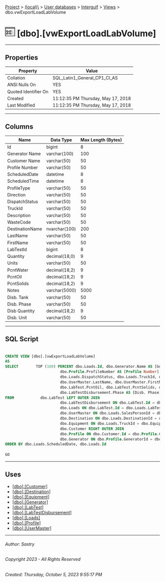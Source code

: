 #### 

[Project](../../../../index.md) > [(local)\\](../../../index.md) > [User databases](../../index.md) > [Intergulf](../index.md) > [Views](Views.md) > dbo.vwExportLoadLabVolume

# ![Views](../../../../Images/View32.png) [dbo].[vwExportLoadLabVolume]

---

## <a name="#properties"></a>Properties

| Property | Value |
|---|---|
| Collation | SQL_Latin1_General_CP1_CI_AS |
| ANSI Nulls On | YES |
| Quoted Identifier On | YES |
| Created | 11:12:35 PM Thursday, May 17, 2018 |
| Last Modified | 11:12:35 PM Thursday, May 17, 2018 |


---

## <a name="#columns"></a>Columns

| Name | Data Type | Max Length (Bytes) |
|---|---|---|
| Id | bigint | 8 |
| Generator Name | varchar(100) | 100 |
| Customer Name | varchar(50) | 50 |
| Profile Number | varchar(50) | 50 |
| ScheduledDate | datetime | 8 |
| ScheduledTime | datetime | 8 |
| ProfileType | varchar(50) | 50 |
| Direction | varchar(50) | 50 |
| DispatchStatus | varchar(50) | 50 |
| TruckId | varchar(50) | 50 |
| Description | varchar(50) | 50 |
| WasteCode | varchar(50) | 50 |
| DestinationName | nvarchar(100) | 200 |
| LastName | varchar(50) | 50 |
| FirstName | varchar(50) | 50 |
| LabTestId | bigint | 8 |
| Quantity | decimal(18,0) | 9 |
| Units | varchar(50) | 50 |
| PcntWater | decimal(18,2) | 9 |
| PcntOil | decimal(18,2) | 9 |
| PcntSolids | decimal(18,2) | 9 |
| Notes | varchar(5000) | 5000 |
| Disb. Tank | varchar(50) | 50 |
| Disb. Phase | varchar(50) | 50 |
| Disb Quantity | decimal(18,2) | 9 |
| Disb. Unit | varchar(50) | 50 |


---

## <a name="#sqlscript"></a>SQL Script

```sql

CREATE VIEW [dbo].[vwExportLoadLabVolume]
AS
SELECT        TOP (100) PERCENT dbo.Loads.Id, dbo.Generator.Name AS [Generator Name], dbo.Customer.Name AS [Customer Name], 
                         dbo.Profile.ProfileNumber AS [Profile Number], dbo.Loads.ScheduledDate, dbo.Loads.ScheduledTime, dbo.Profile.ProfileType, dbo.Profile.Direction, 
                         dbo.Loads.DispatchStatus, dbo.Loads.TruckId, dbo.Equipment.Description, dbo.Profile.WasteCode, dbo.Destination.Name AS DestinationName, 
                         dbo.UserMaster.LastName, dbo.UserMaster.FirstName, dbo.Loads.LabTestId, dbo.LabTest.Quantity, dbo.LabTest.Units, dbo.LabTest.PcntWater, 
                         dbo.LabTest.PcntOil, dbo.LabTest.PcntSolids, dbo.LabTest.Notes, dbo.LabTestDisbursement.Tank AS [Disb. Tank], 
                         dbo.LabTestDisbursement.Phase AS [Disb. Phase], dbo.LabTestDisbursement.Quantity AS [Disb Quantity], dbo.LabTestDisbursement.Unit AS [Disb. Unit]
FROM            dbo.LabTest LEFT OUTER JOIN
                         dbo.LabTestDisbursement ON dbo.LabTest.Id = dbo.LabTestDisbursement.LabTestId RIGHT OUTER JOIN
                         dbo.Loads ON dbo.LabTest.Id = dbo.Loads.LabTestId LEFT OUTER JOIN
                         dbo.UserMaster ON dbo.Loads.SalesPersonId = dbo.UserMaster.UserName LEFT OUTER JOIN
                         dbo.Destination ON dbo.Loads.DestinationId = dbo.Destination.Id LEFT OUTER JOIN
                         dbo.Equipment ON dbo.Loads.TruckId = dbo.Equipment.Id LEFT OUTER JOIN
                         dbo.Customer RIGHT OUTER JOIN
                         dbo.Profile ON dbo.Customer.Id = dbo.Profile.CustomerId ON dbo.Loads.ProfileId = dbo.Profile.Id LEFT OUTER JOIN
                         dbo.Generator ON dbo.Profile.GeneratorId = dbo.Generator.Id
ORDER BY dbo.Loads.ScheduledDate, dbo.Loads.Id

GO

```


---

## <a name="#uses"></a>Uses

* [[dbo].[Customer]](../Tables/dbo_Customer.md)
* [[dbo].[Destination]](../Tables/dbo_Destination.md)
* [[dbo].[Equipment]](../Tables/dbo_Equipment.md)
* [[dbo].[Generator]](../Tables/dbo_Generator.md)
* [[dbo].[LabTest]](../Tables/dbo_LabTest.md)
* [[dbo].[LabTestDisbursement]](../Tables/dbo_LabTestDisbursement.md)
* [[dbo].[Loads]](../Tables/dbo_Loads.md)
* [[dbo].[Profile]](../Tables/dbo_Profile.md)
* [[dbo].[UserMaster]](../Tables/dbo_UserMaster.md)


---

###### Author:  Sastry

###### Copyright 2023 - All Rights Reserved

###### Created: Thursday, October 5, 2023 9:55:17 PM

